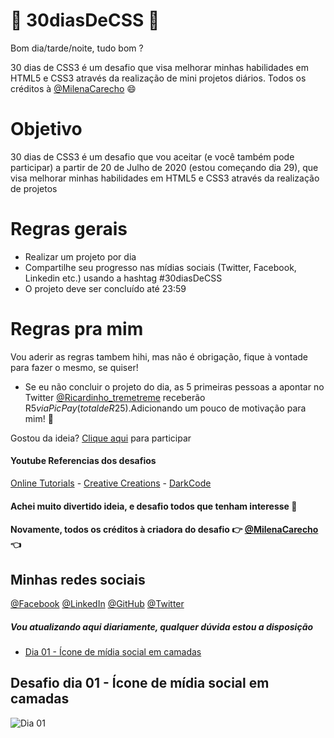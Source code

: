 # 🚀 30diasDeCSS 🚀

  Bom dia/tarde/noite, tudo bom ?  
  
  30 dias de CSS3 é um desafio que visa melhorar minhas habilidades em HTML5 e CSS3 através da realização de mini projetos diários.
  Todos os créditos à [@MilenaCarecho](https://twitter.com/MilenaCarecho) 😄

 # Objetivo

  30 dias de CSS3 é um desafio que vou aceitar (e você também pode participar) a partir de 20 de Julho de 2020 (estou começando dia 29), que visa melhorar minhas habilidades em       HTML5 e CSS3 através da realização de projetos 
  
  # Regras gerais

  * Realizar um projeto por dia
  * Compartilhe seu progresso nas mídias sociais (Twitter, Facebook, Linkedin etc.) usando a hashtag #30diasDeCSS
  * O projeto deve ser concluído até 23:59

  # Regras pra mim 
  Vou aderir as regras tambem hihi, mas não é obrigação, fique à vontade para fazer o mesmo, se quiser!

  * Se eu não concluir o projeto do dia, as 5 primeiras pessoas a apontar no Twitter [@Ricardinho_tremetreme](https://twitter.com/Ricardo_Zamboni) receberão R$5 via PicPay (total    de R$25).Adicionando um pouco de motivação para mim! 💸
  
  Gostou da ideia? 
  [Clique aqui](https://github.com/MilenaCarecho/30diasDeCSS/issues/1) para participar 
  
#### Youtube Referencias dos desafios
[Online Tutorials](https://www.youtube.com/channel/UCbwXnUipZsLfUckBPsC7Jog) - 
[Creative Creations](https://www.youtube.com/channel/UCOKmVksbzoKJKmtu7rlEM1A) - 
[DarkCode](https://www.youtube.com/channel/UCD3KVjbb7aq2OiOffuungzw)

#### Achei muito divertido ideia, e desafio todos que tenham interesse 🤗
#### Novamente, todos os créditos à criadora do desafio 👉 [@MilenaCarecho](https://twitter.com/MilenaCarecho) 👈

## Minhas redes sociais
  [@Facebook](https://www.facebook.com/ricardo.zamboni.142/)
  [@LinkedIn](https://www.linkedin.com/in/ricardo-zamboni-3906471b3/)
  [@GitHub](https://github.com/Ricmaloy)
  [@Twitter](https://twitter.com/Ricardo_Zamboni)
  
##### Vou atualizando aqui diariamente, qualquer dúvida estou a disposição 

* [Dia 01 - Ícone de mídia social em camadas](#id01)


##  Desafio dia 01 - Ícone de mídia social em camadas <a name="id01"></a>
![Dia 01](https://i.imgur.com/2jBQn1g.gif)


